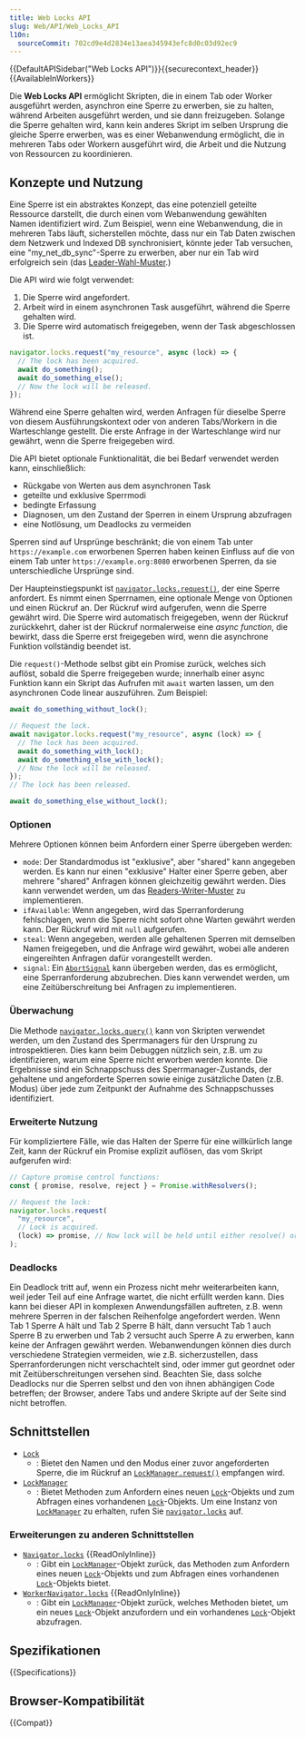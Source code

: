 ```yaml
---
title: Web Locks API
slug: Web/API/Web_Locks_API
l10n:
  sourceCommit: 702cd9e4d2834e13aea345943efc8d0c03d92ec9
---
```


{{DefaultAPISidebar("Web Locks API")}}{{securecontext_header}} {{AvailableInWorkers}}

Die **Web Locks API** ermöglicht Skripten, die in einem Tab oder Worker ausgeführt werden, asynchron eine Sperre zu erwerben, sie zu halten, während Arbeiten ausgeführt werden, und sie dann freizugeben. Solange die Sperre gehalten wird, kann kein anderes Skript im selben Ursprung die gleiche Sperre erwerben, was es einer Webanwendung ermöglicht, die in mehreren Tabs oder Workern ausgeführt wird, die Arbeit und die Nutzung von Ressourcen zu koordinieren.

## Konzepte und Nutzung

Eine Sperre ist ein abstraktes Konzept, das eine potenziell geteilte Ressource darstellt, die durch einen vom Webanwendung gewählten Namen identifiziert wird. Zum Beispiel, wenn eine Webanwendung, die in mehreren Tabs läuft, sicherstellen möchte, dass nur ein Tab Daten zwischen dem Netzwerk und Indexed DB synchronisiert, könnte jeder Tab versuchen, eine "my_net_db_sync"-Sperre zu erwerben, aber nur ein Tab wird erfolgreich sein (das [Leader-Wahl-Muster](https://en.wikipedia.org/wiki/Leader_election).)

Die API wird wie folgt verwendet:

1. Die Sperre wird angefordert.
2. Arbeit wird in einem asynchronen Task ausgeführt, während die Sperre gehalten wird.
3. Die Sperre wird automatisch freigegeben, wenn der Task abgeschlossen ist.

```js
navigator.locks.request("my_resource", async (lock) => {
  // The lock has been acquired.
  await do_something();
  await do_something_else();
  // Now the lock will be released.
});
```

Während eine Sperre gehalten wird, werden Anfragen für dieselbe Sperre von diesem Ausführungskontext oder von anderen Tabs/Workern in die Warteschlange gestellt. Die erste Anfrage in der Warteschlange wird nur gewährt, wenn die Sperre freigegeben wird.

Die API bietet optionale Funktionalität, die bei Bedarf verwendet werden kann, einschließlich:

- Rückgabe von Werten aus dem asynchronen Task
- geteilte und exklusive Sperrmodi
- bedingte Erfassung
- Diagnosen, um den Zustand der Sperren in einem Ursprung abzufragen
- eine Notlösung, um Deadlocks zu vermeiden

Sperren sind auf Ursprünge beschränkt; die von einem Tab unter `https://example.com` erworbenen Sperren haben keinen Einfluss auf die von einem Tab unter `https://example.org:8080` erworbenen Sperren, da sie unterschiedliche Ursprünge sind.

Der Haupteinstiegspunkt ist [`navigator.locks.request()`](/de/docs/Web/API/LockManager/request), der eine Sperre anfordert. Es nimmt einen Sperrnamen, eine optionale Menge von Optionen und einen Rückruf an. Der Rückruf wird aufgerufen, wenn die Sperre gewährt wird. Die Sperre wird automatisch freigegeben, wenn der Rückruf zurückkehrt, daher ist der Rückruf normalerweise eine _async function_, die bewirkt, dass die Sperre erst freigegeben wird, wenn die asynchrone Funktion vollständig beendet ist.

Die `request()`-Methode selbst gibt ein Promise zurück, welches sich auflöst, sobald die Sperre freigegeben wurde; innerhalb einer async Funktion kann ein Skript das Aufrufen mit `await` warten lassen, um den asynchronen Code linear auszuführen. Zum Beispiel:

```js
await do_something_without_lock();

// Request the lock.
await navigator.locks.request("my_resource", async (lock) => {
  // The lock has been acquired.
  await do_something_with_lock();
  await do_something_else_with_lock();
  // Now the lock will be released.
});
// The lock has been released.

await do_something_else_without_lock();
```

### Optionen

Mehrere Optionen können beim Anfordern einer Sperre übergeben werden:

- `mode`: Der Standardmodus ist "exklusive", aber "shared" kann angegeben werden. Es kann nur einen "exklusive" Halter einer Sperre geben, aber mehrere "shared" Anfragen können gleichzeitig gewährt werden. Dies kann verwendet werden, um das [Readers-Writer-Muster](https://en.wikipedia.org/wiki/Readers%E2%80%93writer_lock) zu implementieren.
- `ifAvailable`: Wenn angegeben, wird das Sperranforderung fehlschlagen, wenn die Sperre nicht sofort ohne Warten gewährt werden kann. Der Rückruf wird mit `null` aufgerufen.
- `steal`: Wenn angegeben, werden alle gehaltenen Sperren mit demselben Namen freigegeben, und die Anfrage wird gewährt, wobei alle anderen eingereihten Anfragen dafür vorangestellt werden.
- `signal`: Ein [`AbortSignal`](/de/docs/Web/API/AbortSignal) kann übergeben werden, das es ermöglicht, eine Sperranforderung abzubrechen. Dies kann verwendet werden, um eine Zeitüberschreitung bei Anfragen zu implementieren.

### Überwachung

Die Methode [`navigator.locks.query()`](/de/docs/Web/API/LockManager/query) kann von Skripten verwendet werden, um den Zustand des Sperrmanagers für den Ursprung zu introspektieren. Dies kann beim Debuggen nützlich sein, z.B. um zu identifizieren, warum eine Sperre nicht erworben werden konnte. Die Ergebnisse sind ein Schnappschuss des Sperrmanager-Zustands, der gehaltene und angeforderte Sperren sowie einige zusätzliche Daten (z.B. Modus) über jede zum Zeitpunkt der Aufnahme des Schnappschusses identifiziert.

### Erweiterte Nutzung

Für kompliziertere Fälle, wie das Halten der Sperre für eine willkürlich lange Zeit, kann der Rückruf ein Promise explizit auflösen, das vom Skript aufgerufen wird:

```js
// Capture promise control functions:
const { promise, resolve, reject } = Promise.withResolvers();

// Request the lock:
navigator.locks.request(
  "my_resource",
  // Lock is acquired.
  (lock) => promise, // Now lock will be held until either resolve() or reject() is called.
);
```

### Deadlocks

Ein Deadlock tritt auf, wenn ein Prozess nicht mehr weiterarbeiten kann, weil jeder Teil auf eine Anfrage wartet, die nicht erfüllt werden kann. Dies kann bei dieser API in komplexen Anwendungsfällen auftreten, z.B. wenn mehrere Sperren in der falschen Reihenfolge angefordert werden. Wenn Tab 1 Sperre A hält und Tab 2 Sperre B hält, dann versucht Tab 1 auch Sperre B zu erwerben und Tab 2 versucht auch Sperre A zu erwerben, kann keine der Anfragen gewährt werden. Webanwendungen können dies durch verschiedene Strategien vermeiden, wie z.B. sicherzustellen, dass Sperranforderungen nicht verschachtelt sind, oder immer gut geordnet oder mit Zeitüberschreitungen versehen sind. Beachten Sie, dass solche Deadlocks nur die Sperren selbst und den von ihnen abhängigen Code betreffen; der Browser, andere Tabs und andere Skripte auf der Seite sind nicht betroffen.

## Schnittstellen

- [`Lock`](/de/docs/Web/API/Lock)
  - : Bietet den Namen und den Modus einer zuvor angeforderten Sperre, die im Rückruf an [`LockManager.request()`](/de/docs/Web/API/LockManager/request) empfangen wird.
- [`LockManager`](/de/docs/Web/API/LockManager)
  - : Bietet Methoden zum Anfordern eines neuen [`Lock`](/de/docs/Web/API/Lock)-Objekts und zum Abfragen eines vorhandenen [`Lock`](/de/docs/Web/API/Lock)-Objekts. Um eine Instanz von [`LockManager`](/de/docs/Web/API/LockManager) zu erhalten, rufen Sie [`navigator.locks`](/de/docs/Web/API/Navigator/locks) auf.

### Erweiterungen zu anderen Schnittstellen

- [`Navigator.locks`](/de/docs/Web/API/Navigator/locks) {{ReadOnlyInline}}
  - : Gibt ein [`LockManager`](/de/docs/Web/API/LockManager)-Objekt zurück, das Methoden zum Anfordern eines neuen [`Lock`](/de/docs/Web/API/Lock)-Objekts und zum Abfragen eines vorhandenen [`Lock`](/de/docs/Web/API/Lock)-Objekts bietet.
- [`WorkerNavigator.locks`](/de/docs/Web/API/WorkerNavigator/locks) {{ReadOnlyInline}}
  - : Gibt ein [`LockManager`](/de/docs/Web/API/LockManager)-Objekt zurück, welches Methoden bietet, um ein neues [`Lock`](/de/docs/Web/API/Lock)-Objekt anzufordern und ein vorhandenes [`Lock`](/de/docs/Web/API/Lock)-Objekt abzufragen.

## Spezifikationen

{{Specifications}}

## Browser-Kompatibilität

{{Compat}}
